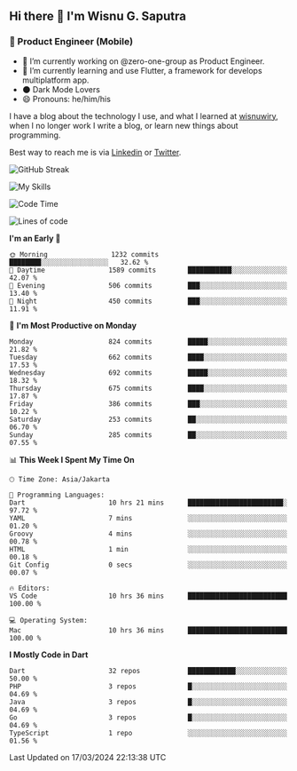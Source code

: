 ## Hi there 👋 I'm Wisnu G. Saputra

### :mobile_phone_off: Product Engineer (Mobile)

- 🔭 I’m currently working on @zero-one-group as Product Engineer.
- 🌱 I’m currently learning and use Flutter, a framework for develops multiplatform app.
- 🌑 Dark Mode Lovers
- 😄 Pronouns: he/him/his

I have a blog about the technology I use, and what I learned at [wisnuwiry](https://wisnuwiry.space/), when I no longer work I write a blog, or learn new things about programming.

Best way to reach me is via [Linkedin](https://www.linkedin.com/in/wisnu-saputra/) or [Twitter](https://twitter.com/wisnuwiry).

![GitHub Streak](https://streak-stats.demolab.com?user=wisnuwiry&theme=dark&hide_border=true)

![My Skills](https://skillicons.dev/icons?i=dart,flutter,kotlin,swift,go,js,css,neovim,git,linux&perline=5)

<!--START_SECTION:waka-->
![Code Time](http://img.shields.io/badge/Code%20Time-1%2C121%20hrs%203%20mins-blue)

![Lines of code](https://img.shields.io/badge/From%20Hello%20World%20I%27ve%20Written-4.4%20million%20lines%20of%20code-blue)

**I'm an Early 🐤** 

```text
🌞 Morning                1232 commits        ████████░░░░░░░░░░░░░░░░░   32.62 % 
🌆 Daytime                1589 commits        ███████████░░░░░░░░░░░░░░   42.07 % 
🌃 Evening                506 commits         ███░░░░░░░░░░░░░░░░░░░░░░   13.40 % 
🌙 Night                  450 commits         ███░░░░░░░░░░░░░░░░░░░░░░   11.91 % 
```
📅 **I'm Most Productive on Monday** 

```text
Monday                   824 commits         █████░░░░░░░░░░░░░░░░░░░░   21.82 % 
Tuesday                  662 commits         ████░░░░░░░░░░░░░░░░░░░░░   17.53 % 
Wednesday                692 commits         █████░░░░░░░░░░░░░░░░░░░░   18.32 % 
Thursday                 675 commits         ████░░░░░░░░░░░░░░░░░░░░░   17.87 % 
Friday                   386 commits         ███░░░░░░░░░░░░░░░░░░░░░░   10.22 % 
Saturday                 253 commits         ██░░░░░░░░░░░░░░░░░░░░░░░   06.70 % 
Sunday                   285 commits         ██░░░░░░░░░░░░░░░░░░░░░░░   07.55 % 
```


📊 **This Week I Spent My Time On** 

```text
🕑︎ Time Zone: Asia/Jakarta

💬 Programming Languages: 
Dart                     10 hrs 21 mins      ████████████████████████░   97.72 % 
YAML                     7 mins              ░░░░░░░░░░░░░░░░░░░░░░░░░   01.20 % 
Groovy                   4 mins              ░░░░░░░░░░░░░░░░░░░░░░░░░   00.78 % 
HTML                     1 min               ░░░░░░░░░░░░░░░░░░░░░░░░░   00.18 % 
Git Config               0 secs              ░░░░░░░░░░░░░░░░░░░░░░░░░   00.07 % 

🔥 Editors: 
VS Code                  10 hrs 36 mins      █████████████████████████   100.00 % 

💻 Operating System: 
Mac                      10 hrs 36 mins      █████████████████████████   100.00 % 
```

**I Mostly Code in Dart** 

```text
Dart                     32 repos            ████████████░░░░░░░░░░░░░   50.00 % 
PHP                      3 repos             █░░░░░░░░░░░░░░░░░░░░░░░░   04.69 % 
Java                     3 repos             █░░░░░░░░░░░░░░░░░░░░░░░░   04.69 % 
Go                       3 repos             █░░░░░░░░░░░░░░░░░░░░░░░░   04.69 % 
TypeScript               1 repo              ░░░░░░░░░░░░░░░░░░░░░░░░░   01.56 % 
```




 Last Updated on 17/03/2024 22:13:38 UTC
<!--END_SECTION:waka-->
